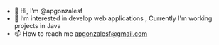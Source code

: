 - 👋 Hi, I’m @apgonzalesf
- 👀 I’m interested in develop web applications , Currently  I'm working projects in Java  
- 📫 How to reach me apgonzalesf@gmail.com

<!---
apgonzalesf/apgonzalesf is a ✨ special ✨ repository because its `README.md` (this file) appears on your GitHub profile.
You can click the Preview link to take a look at your changes.
- 💞️ I’m looking to collaborate on ...
--->
